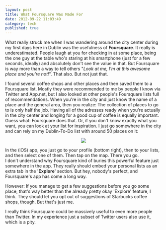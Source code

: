 ```yaml
---
layout: post
title: What Foursquare Was Made For
date: 2012-09-22 11:03:49
category: tech
published: true
---
```

What really struck me when I was wandering around the city center during my first days here in Dublin was the usefulness of **Foursquare**. It really is underestimated. People laugh at you for checking in at some place, being the one guy at the table who's staring at his smartphone (just for a few seconds, ideally) and absolutely don't see the value in that. But Foursquare is way more than a way to tell others "*Look at me, I'm at this awesome place and you're not!*". That also. But not just that.

I found several coffee shops and other places and then saved them to a Foursquare list. Mostly they were recommended to me by people I know via Twitter and App.net, but I also looked at other people's Foursquare lists full of recommendations. When you're in the city and just know the name of a place and the general area, then you realize: The collection of places to go to is only half the job. Having all of the adresses ready when you're actually in the city center and longing for a good cup of coffee is equally important. Guess what: Foursquare does that. Or, if you don't know exactly what you want, you can look at your list for inspiration. I just go somewhere in the city and can rely on my Dublin-To-Do list with around 50 places on it: 

<p style="text-align: center;"><a href="http://blog.timmschoof.com/images/list.jpg"><img src="http://blog.timmschoof.com/images/list.jpg"/></a></p>

In the (iOS) app, you just go to your profile (bottom right), then to your lists, and then select one of them. Then tap on the map. There you go.  
I don't understand why Foursquare kind of buries this powerful feature just somewhere in the app. They really should embed your personal lists as an extra tab in the '**Explore**' section. But hey, nobody's perfect, and Foursquare's app has come a long way.

However: If you manage to get a few suggestions before you go some place, that's way better than the already pretty okay 'Explore' feature, I think. They should let you opt out of suggestions of Starbucks coffee shops, though. But that's just me.  

I really think Foursquare could be massively useful to even more people than Twitter. In my experience just a subset of Twitter users also use it, which is a pity. 